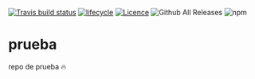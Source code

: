 [![Travis build status](https://travis-ci.org/fhernanb/prueba.svg?branch=master)](https://travis-ci.org/fhernanb/prueba)
[![lifecycle](https://img.shields.io/badge/lifecycle-experimental-orange.svg)](https://www.tidyverse.org/lifecycle/#experimental)
[![Licence](https://img.shields.io/badge/licence-GPL--3-blue.svg)](https://www.gnu.org/licenses/gpl-3.0.en.html)
![Github All Releases](https://img.shields.io/github/downloads/prueba/prueba/total.svg)
![npm](https://img.shields.io/npm/dw/localeval.svg)


# prueba
repo de prueba :fire:
